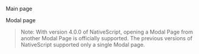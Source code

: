 Main page


<snippet id='main-page-xml'/>
<snippet id='main-page-js'/>
<snippet id='main-page-ts'/>

Modal page

<snippet id='modal-page-xml'/>
<snippet id='modal-page-js'/>
<snippet id='modal-page-ts'/>

>  Note: With version 4.0.0 of NativeScript, opening a Modal Page from another Modal Page is officially supported. The previous versions of NativeScript supported only a single Modal page.
